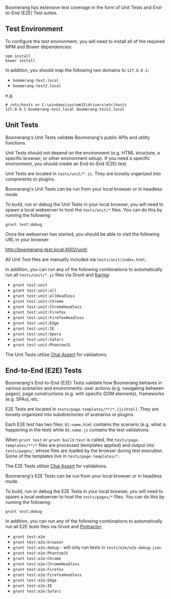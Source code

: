Boomerang has extensive test coverage in the form of Unit Tests and End-to-End (E2E)
Test suites.

## Test Environment

To configure the test environment, you will need to install all of the required
NPM and Bower dependencies:

```
npm install
bower install
```

In addition, you should map the following two domains to `127.0.0.1`:

* `boomerang-test.local`
* `boomerang-test2.local`

e.g.

```
# /etc/hosts or C:\windows\system32\drivers\etc\hosts
127.0.0.1 boomerang-test.local boomerang-test2.local
```

## Unit Tests

Boomerang's Unit Tests validate Boomerang's public APIs and utility functions.

Unit Tests should not depend on the environment (e.g. HTML structure, a specific
browser, or other environment setup).  If you need a specific environment, you
should create an End-to-End (E2E) test.

Unit Tests are located in `tests/unit/*.js`.  They are loosely organized into
components or plugins.

Boomerang's Unit Tests can be run from your local browser or in headless mode.

To build, run or debug the Unit Tests in your local browser, you will need to spawn
a local webserver to host the `tests/unit/*` files.  You can do this by running
the following:

```
grunt test:debug
```

Once the webserver has started, you should be able to visit the following URL
in your browser:

http://boomerang-test.local:4002/unit/

All Unit Test files are manually included via `tests/unit/index.html`.

In addition, you can run any of the following combinations to automatically run
all `tests/unit/*.js` files via Grunt and [Karma](https://karma-runner.github.io/):

* `grunt test:unit`
* `grunt test:unit:all`
* `grunt test:unit:allHeadless`
* `grunt test:unit:Chrome`
* `grunt test:unit:ChromeHeadless`
* `grunt test:unit:Firefox`
* `grunt test:unit:FirefoxHeadless`
* `grunt test:unit:Edge`
* `grunt test:unit:IE`
* `grunt test:unit:Opera`
* `grunt test:unit:Safari`
* `grunt test:unit:PhantomJS`

The Unit Tests utilize [Chai Assert](http://www.chaijs.com/api/assert/) for validations.

## End-to-End (E2E) Tests

Boomerang's End-to-End (E2E) Tests validate how Boomerang behaves in various
scenarios and environments: user actions (e.g. navigating between pages), page
constructions (e.g. with specific DOM elements), frameworks (e.g. SPAs), etc.

E2E Tests are located in `tests/page-templates/**/*.[js|html]`.  They are loosely organized into
subdirectories of scenarios or plugins.

Each E2E test has two files: `01-name.html` contains the scenario (e.g. what is happening
in the test) while `01-name.js` contains the test validations.

When `grunt test` or `grunt build:test` is called, the `tests/page-templates/**/*`
files are processed (templates applied) and output into `tests/pages/`, whose
files are loaded by the browser during test execution.  Some of the templates live in `tests/page-templates/*`.

The E2E Tests utilize [Chai Assert](http://www.chaijs.com/api/assert/) for validations.

Boomerang's E2E Tests can be run from your local browser or in headless mode.

To build, run or debug the E2E Tests in your local browser, you will need to spawn
a local webserver to host the `tests/pages/*` files.  You can do this by running
the following:

```
grunt test:debug
```

In addition, you can run any of the following combinations to automatically run
all E2E tests files via Grunt and [Protractor](https://www.protractortest.org/):

* `grunt test:e2e`
* `grunt test:e2e:browser`
* `grunt test:e2e:debug` - will only run tests in `tests/e2e/e2e-debug.json`
* `grunt test:e2e:PhantomJS`
* `grunt test:e2e:Chrome`
* `grunt test:e2e:ChromeHeadless`
* `grunt test:e2e:Firefox`
* `grunt test:e2e:FirefoxHeadless`
* `grunt test:e2e:Edge`
* `grunt test:e2e:IE`
* `grunt test:e2e:Safari`
